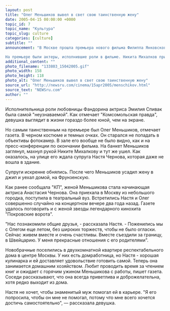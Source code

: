 ```yaml
---
layout: post
title: "Олег Меньшиков вывел в свет свою таинственную жену"
date: 2005-04-15 00:00:00 +0000
topic_id: 7
topic_name: "Культура"
topic_slug: culture
categories: [culture]
subtitle: ""
announcement: "В Москве прошла премьера нового фильма Филиппа Янковского по роману Бориса Акунина \"Статский советник\". Пока на премьере фильма побывали только звезды. В широкий прокат картина выходит 21 апреля.

На премьере были актеры, исполнившие роли в фильме. Никита Михалков пришел на премьеру в кинотеатр \"Пушкинский\" со всем семейством. Сам режиссер проследовал в зал по красной дорожке в сопровождении актрисы Марии Мироновой и Фандорина - Олега Меньшикова. А его жена Татьяна Михалкова и дочери Аня и Надя вошли отдельно."
additional_content: ""
photo_filename: "133803_15042005.gif"
photo_width: 158
photo_height: 118
photo_alt: "Олег Меньшиков вывел в свет свою таинственную жену"
source_url: "http://newsru.com/cinema/15apr2005/menschikov.html"
source_text: "NEWSru.com"
author: ""
---
```

Исполнительница роли любовницы Фандорина актриса Эмилия Спивак была самой "неузнаваемой". Как отмечает "Комсомольская правда", девушка выглядит в жизни гораздо более юной, чем на экране.

Но самым таинственным на премьере был Олег Меньшиков, отмечает газета. В черном костюме и темных очках. Он старался не попадать в объективы фотокамер. В зале его вообще не было видно, как и на пресс-конференции по окончании фильма. На банкет Меньшиков заглянул, махнул рукой Никите Михалкову и тут же ушел. Как оказалось, на улице его ждала супруга Настя Чернова, которая даже не вошла в здание.

Супруги искренне обнялись. После чего Меньшиков усадил жену в джип и уехал домой, на Фрунзенскую.

Как ранее сообщала "КП", женой Меньшикова стала начинающая актриса Анастасия Чернова. Она приехала в Москву из небольшого городка, поступила в театральный вуз. Встретились Настя и Олег совершенно случайно на концертном вечере два года назад. Газете удалось поговорить и с женой звезды легендарного кинохита "Покровские ворота".

"Нас познакомили общие друзья, - рассказала Настя. - Поженились мы с Олегом еще летом, без широких торжеств, чтобы не было огласки. Сейчас живем вместе и очень счастливы. Вместе съездили за границу, в Швейцарию. У меня прекрасные отношения с его родителями".

Новобрачные поселились в двухкомнатной квартире респектабельного дома в центре Москвы. У них есть домработница, но Настя - хорошая кулинарка и ей доставляет удовольствие готовить самой. Теперь она занимается домашним хозяйством. Любит проводить время за чтением книг и ожидает с горячим ужином Меньшикова с работы, пишет газета. Соседи рассказывают, что она всегда приветлива и доброжелательна, хотя редко выходит из дома.

Настя не хочет, чтобы знаменитый муж помогал ей в карьере. "Я его попросила, чтобы он мне не помогал, потому что мне всего хочется достичь самостоятельно", &mdash; рассказала девушка.
